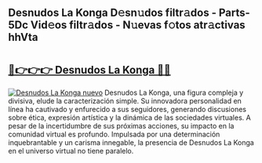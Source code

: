 ## Desnudos La Konga D𝚎sn𝚞dos filtr𝚊dos - Parts-5Dc Vid𝚎os filtr𝚊dos - N𝚞evas f𝚘tos atr𝚊ctivas hhVta

# <h2><a href="http://mbatjyc.tromn.icu/?c=Desnudos+La+Konga">🔗👉👉👉 Desnudos La Konga 🔗🔗</a></h2>

[![Desnudos La Konga nuevo](https://i.imgur.com/pEAQMta.gif)](http://mbatjyc.tromn.icu/?c=Desnudos+La+Konga)
Desnudos La Konga, una figura compleja y divisiva, elude la caracterización simple. Su innovadora personalidad en línea ha cautivado y enfurecido a sus seguidores, generando discusiones sobre ética, expresión artística y la dinámica de las sociedades virtuales. A pesar de la incertidumbre de sus próximas acciones, su impacto en la comunidad virtual es profundo. Impulsada por una determinación inquebrantable y un carisma innegable, la presencia de Desnudos La Konga en el universo virtual no tiene paralelo.
